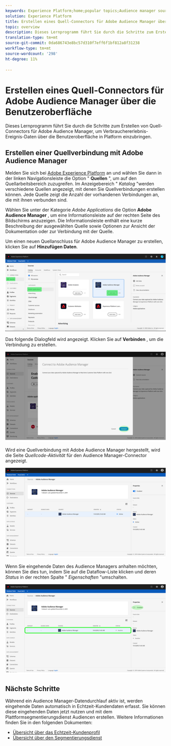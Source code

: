 ```yaml
---
keywords: Experience Platform;home;popular topics;Audience manager source connector;Audience Manager;audience manager connector
solution: Experience Platform
title: Erstellen eines Quell-Connectors für Adobe Audience Manager über die Benutzeroberfläche
topic: overview
description: Dieses Lernprogramm führt Sie durch die Schritte zum Erstellen von Quell-Connectors für Adobe Audience Manager, um Verbrauchererlebnis-Ereignis-Daten über die Benutzeroberfläche in Platform einzubringen.
translation-type: tm+mt
source-git-commit: 0da686743e8bc57d310f7eff6f1bf812a8f31238
workflow-type: tm+mt
source-wordcount: '298'
ht-degree: 11%

---
```



# Erstellen eines Quell-Connectors für Adobe Audience Manager über die Benutzeroberfläche

Dieses Lernprogramm führt Sie durch die Schritte zum Erstellen von Quell-Connectors für Adobe Audience Manager, um Verbrauchererlebnis-Ereignis-Daten über die Benutzeroberfläche in Platform einzubringen.

## Erstellen einer Quellverbindung mit Adobe Audience Manager

Melden Sie sich bei [Adobe Experience Platform](https://platform.adobe.com) an und wählen Sie dann in der linken Navigationsleiste die Option &quot; **Quellen** &quot;, um auf den Quellarbeitsbereich zuzugreifen. Im Anzeigebereich &quot; *Katalog* &quot;werden verschiedene Quellen angezeigt, mit denen Sie Quellverbindungen erstellen können. Jede Quelle zeigt die Anzahl der vorhandenen Verbindungen an, die mit ihnen verbunden sind.

Wählen Sie unter der Kategorie *Adobe Applications* die Option **Adobe Audience Manager** , um eine Informationsleiste auf der rechten Seite des Bildschirms anzuzeigen. Die Informationsleiste enthält eine kurze Beschreibung der ausgewählten Quelle sowie Optionen zur Ansicht der Dokumentation oder zur Verbindung mit der Quelle.

Um einen neuen Quellanschluss für Adobe Audience Manager zu erstellen, klicken Sie auf **Hinzufügen Daten**.

![](../../../../images/tutorials/create/aam/catalog.png)

Das folgende Dialogfeld wird angezeigt. Klicken Sie auf **Verbinden** , um die Verbindung zu erstellen.

![](../../../../images/tutorials/create/aam/connect_full.png)

Wird eine Quellverbindung mit Adobe Audience Manager hergestellt, wird die Seite *Quellcode-Aktivität* für den Audience Manager-Connector angezeigt.

![](../../../../images/tutorials/create/aam/flow.png)

Wenn Sie eingehende Daten des Audience Managers anhalten möchten, können Sie dies tun, indem Sie auf die Dataflow-Liste klicken und deren *Status* in der rechten Spalte &quot; *Eigenschaften* &quot;umschalten.

![](../../../../images/tutorials/create/aam/flow_disable.png)

## Nächste Schritte

Während ein Audience Manager-Datendurchlauf aktiv ist, werden eingehende Daten automatisch in Echtzeit-Kundendaten erfasst. Sie können diese eingehenden Daten jetzt nutzen und mit dem Plattformsegmentierungsdienst Audiencen erstellen. Weitere Informationen finden Sie in den folgenden Dokumenten:

- [Übersicht über das Echtzeit-Kundenprofil](../../../../../profile/home.md)
- [Übersicht über den Segmentierungsdienst](../../../../../segmentation/home.md)
